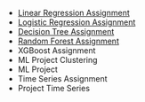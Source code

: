 - [Linear Regression Assignment](https://github.com/dghorai/house-price-prediction)
- [Logistic Regression Assignment](https://github.com/dghorai/logistic-regression-project)
- [Decision Tree Assignment](https://github.com/dghorai/titanic-survival-prediction)
- [Random Forest Assignment](https://github.com/dghorai/random-forest-regression)
- XGBoost Assignment
- ML Project Clustering
- ML Project
- Time Series Assignment
- Project Time Series
